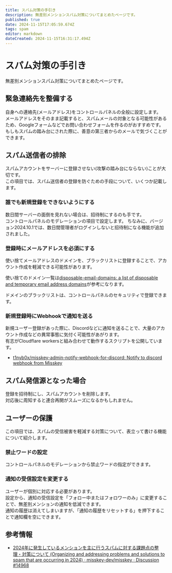 ```yaml
---
title: スパム対策の手引き
description: 無差別メンションスパム対策についてまとめたページです。
published: true
date: 2024-11-15T17:05:59.674Z
tags: spam
editor: markdown
dateCreated: 2024-11-15T16:31:17.494Z
---
```


# スパム対策の手引き

無差別メンションスパム対策についてまとめたページです。

## 緊急連絡先を整備する

自身への連絡先(メールアドレス)をコントロールパネルの全般に設定します。  
メールアドレスをそのまま記載すると、スパムメールの対象となる可能性があるため、Googleフォームなどでお問い合わせフォームを作るのがおすすめです。 
もしもスパムの踏み台にされた際に、善意の第三者からのメールで気づくことができます。

## スパム送信者の排除

スパムアカウントをサーバーに登録させない(攻撃の踏み台にならない)ことが大切です。  
この項目では、スパム送信者の登録を防ぐための手段について、いくつか記載します。

### 誰でも新規登録をできないようにする

数日間サーバーの面倒を見れない場合は、招待制にするのも手です。  
コントロールパネルのモデレーションの項目で設定します。
ちなみに、バージョン2024.10.1では、数日間管理者がログインしないと招待制になる機能が追加されました。

### 登録時にメールアドレスを必須にする

使い捨てメールアドレスのドメインを、ブラックリストに登録することで、アカウント作成を軽減できる可能性があります。

使い捨てのドメイン一覧は[disposable-email-domains: a list of disposable and temporary email address domains](https://github.com/disposable-email-domains/disposable-email-domains/tree/main)が参考になります。

ドメインのブラックリストは、コントロールパネルのセキュリティで登録できます。

### 新規登録時にWebhookで通知を送る

新規ユーザー登録があった際に、Discordなどに通知を送ることで、大量のアカウント作成などの異常事態に気付く可能性があがります。  
有志がCloudflare workersと組み合わせて動作するスクリプトを公開しています。

- [t1nyb0x/misskey-admin-notify-webhook-for-discord: Notify to discord webhook from Misskey](https://github.com/t1nyb0x/misskey-admin-notify-webhook-for-discord)

## スパム発信源となった場合

登録を招待制にし、スパムアカウントを削除します。  
対応後に周知すると連合再開がスムーズになるかもしれません。

## ユーザーの保護

この項目では、スパムの受信被害を軽減する対策について、表立って書ける機能について紹介します。

### 禁止ワードの設定

コントロールパネルのモデレーションから禁止ワードの指定ができます。

### 通知の受信設定を変更する

ユーザーが個別に対応する必要があります。  
設定から、通知の受信設定を「フォロー中またはフォロワーのみ」に変更することで、無差別メンションの通知を低減できます。  
通知の履歴は消えてしまいますが、「通知の履歴をリセットする」を押下することで通知欄を空にできます。

## 参考情報

- [2024年に発生しているメンションを主に行うスパムに対する課題点の整理・対策について (Organizing and addressing problems and solutions to spam that are occurring in 2024) · misskey-dev/misskey · Discussion #14968](https://github.com/misskey-dev/misskey/discussions/14968)
